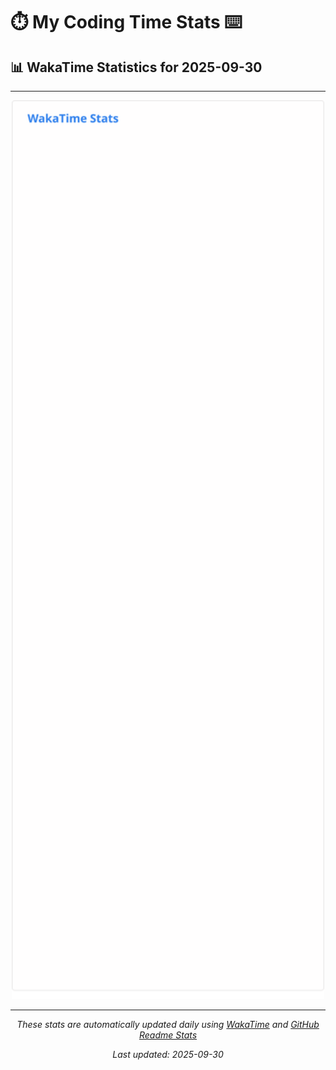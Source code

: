 # ⏱️ My Coding Time Stats ⌨️

## 📊 WakaTime Statistics for 2025-09-30

---

<div align="center">

<img src="./images/wakatime-stats-2025-09-30.svg" alt="WakaTime Stats" width="500">

</div>

---

<div align="center">

*These stats are automatically updated daily using [WakaTime](https://wakatime.com) and [GitHub Readme Stats](https://github.com/anuraghazra/github-readme-stats)*

*Last updated: 2025-09-30*
</div>
